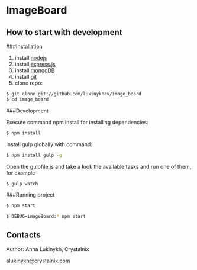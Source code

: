 ImageBoard
==========

How to start with development
-----------------------------

###Installation

1. install [nodejs]
2. install [express.js]
3. install [mongoDB]
4. install [git]
5. clone repo:
```sh
$ git clone git://github.com/lukinykhav/image_board
$ cd image_board
```

###Development

Execute command npm install for installing dependencies:
```sh
$ npm install
```
Install gulp globally with command:
```sh
$ npm install gulp -g
```
Open the gulpfile.js and take a look the available tasks and run one of them, for example
```sh
$ gulp watch
```

###Running project

```sh
$ npm start
```

```sh
$ DEBUG=imageBoard:* npm start
```

Contacts
--------

Author: Anna Lukinykh, Crystalnix

<alukinykh@crystalnix.com>


[nodejs]: <https://nodejs.org/en/download/>
[express.js]: <http://expressjs.com/en/starter/installing.html>
[mongoDB]: <https://docs.mongodb.org/manual/installation/>
[git]: <https://git-scm.com/book/en/v2/Getting-Started-Installing-Git>